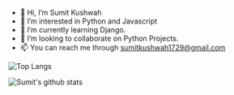 - 👋 Hi, I’m Sumit Kushwah
- 👀 I’m interested in Python and Javascript
- 🌱 I’m currently learning Django.
- 💞️ I’m looking to collaborate on Python Projects.
- 📫 You can reach me through sumitkushwah1729@gmail.com

![Top Langs](https://github-readme-stats.vercel.app/api/top-langs/?username=ksumit-1729&layout=compact&theme=dark&hide_border=true)

![Sumit's github stats](https://github-readme-stats.vercel.app/api?username=ksumit-1729&show_icons=true&hide_border=true&theme=dark)

<!---
ksumit-1729/ksumit-1729 is a ✨ special ✨ repository because its `README.md` (this file) appears on your GitHub profile.
You can click the Preview link to take a look at your changes.
--->

